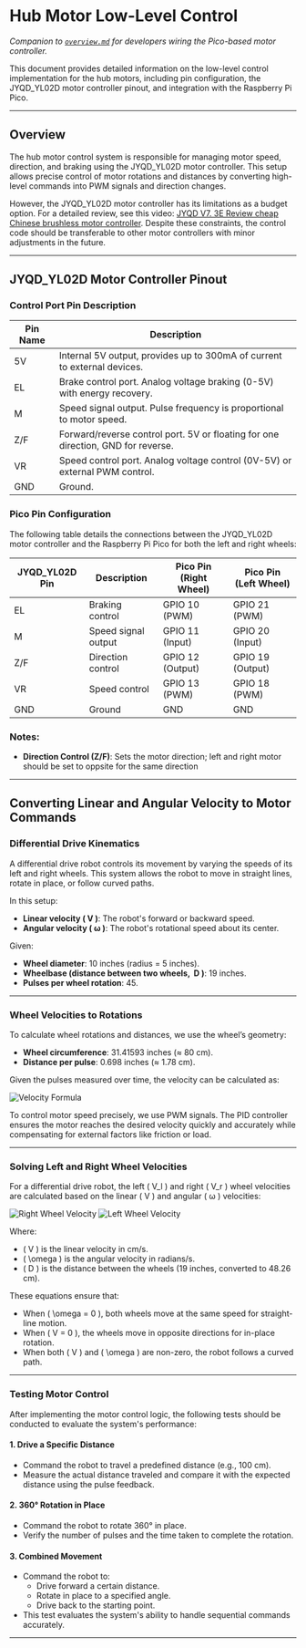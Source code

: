 # Hub Motor Low-Level Control

_Companion to [`overview.md`](overview.md) for developers wiring the Pico-based motor controller._

This document provides detailed information on the low-level control implementation for the hub motors, including pin configuration, the JYQD_YL02D motor controller pinout, and integration with the Raspberry Pi Pico.

---

## Overview

The hub motor control system is responsible for managing motor speed, direction, and braking using the JYQD_YL02D motor controller. This setup allows precise control of motor rotations and distances by converting high-level commands into PWM signals and direction changes.

However, the JYQD_YL02D motor controller has its limitations as a budget option. For a detailed review, see this video: [JYQD V7. 3E Review cheap Chinese brushless motor controller](https://www.youtube.com/watch?v=gH4Vb8bXj34). Despite these constraints, the control code should be transferable to other motor controllers with minor adjustments in the future.

---

## JYQD_YL02D Motor Controller Pinout

### **Control Port Pin Description**
| Pin Name  | Description                                                                 |
|-----------|-----------------------------------------------------------------------------|
| 5V        | Internal 5V output, provides up to 300mA of current to external devices.    |
| EL        | Brake control port. Analog voltage braking (0-5V) with energy recovery.     |
| M         | Speed signal output. Pulse frequency is proportional to motor speed.        |
| Z/F       | Forward/reverse control port. 5V or floating for one direction, GND for reverse. |
| VR        | Speed control port. Analog voltage control (0V-5V) or external PWM control. |
| GND       | Ground.                                                                    |


### **Pico Pin Configuration**

The following table details the connections between the JYQD_YL02D motor controller and the Raspberry Pi Pico for both the left and right wheels:

| JYQD_YL02D Pin | Description          | Pico Pin (Right Wheel) | Pico Pin (Left Wheel)  |
|----------------|----------------------|-------------------------|------------------------|
| EL             | Braking control     | GPIO 10 (PWM)           | GPIO 21 (PWM)         |
| M              | Speed signal output | GPIO 11 (Input)         | GPIO 20 (Input)       |
| Z/F            | Direction control   | GPIO 12 (Output)        | GPIO 19 (Output)      |
| VR             | Speed control       | GPIO 13 (PWM)           | GPIO 18 (PWM)         |
| GND            | Ground              | GND                     | GND                   |


### Notes:
- **Direction Control (Z/F)**: Sets the motor direction; left and right motor should be set to oppsite for the same direction

---

## **Converting Linear and Angular Velocity to Motor Commands**

### **Differential Drive Kinematics**
A differential drive robot controls its movement by varying the speeds of its left and right wheels. This system allows the robot to move in straight lines, rotate in place, or follow curved paths.  

In this setup:
- **Linear velocity ( V )**: The robot's forward or backward speed.
- **Angular velocity ( ω )**: The robot's rotational speed about its center.

Given:
- **Wheel diameter**: 10 inches (radius = 5 inches).
- **Wheelbase (distance between two wheels,  D )**: 19 inches.
- **Pulses per wheel rotation**: 45.

---

### **Wheel Velocities to Rotations**
To calculate wheel rotations and distances, we use the wheel’s geometry:
- **Wheel circumference**: 31.41593 inches (≈ 80 cm).
- **Distance per pulse**: 0.698 inches (≈ 1.78 cm).

Given the pulses measured over time, the velocity can be calculated as:

![Velocity Formula](https://via.placeholder.com/500x100?text=Velocity+%3D+%28Pulses+*+1.78%29+%2F+Time)

To control motor speed precisely, we use PWM signals. The PID controller ensures the motor reaches the desired velocity quickly and accurately while compensating for external factors like friction or load.

---

### **Solving Left and Right Wheel Velocities**
For a differential drive robot, the left ( V_l ) and right ( V_r ) wheel velocities are calculated based on the linear ( V ) and angular ( ω ) velocities:

![Right Wheel Velocity](https://via.placeholder.com/500x100?text=V_r+%3D+V+%2B+%28%CE%A9+*+D%2F2%29)
![Left Wheel Velocity](https://via.placeholder.com/500x100?text=V_l+%3D+V+-+%28%CE%A9+*+D%2F2%29)

Where:
- \( V \) is the linear velocity in cm/s.
- \( \omega \) is the angular velocity in radians/s.
- \( D \) is the distance between the wheels (19 inches, converted to 48.26 cm).

These equations ensure that:
- When \( \omega = 0 \), both wheels move at the same speed for straight-line motion.
- When \( V = 0 \), the wheels move in opposite directions for in-place rotation.
- When both \( V \) and \( \omega \) are non-zero, the robot follows a curved path.

---

### **Testing Motor Control**

After implementing the motor control logic, the following tests should be conducted to evaluate the system's performance:

#### 1. **Drive a Specific Distance**
- Command the robot to travel a predefined distance (e.g., 100 cm).
- Measure the actual distance traveled and compare it with the expected distance using the pulse feedback.

#### 2. **360° Rotation in Place**
- Command the robot to rotate 360° in place.
- Verify the number of pulses and the time taken to complete the rotation.

#### 3. **Combined Movement**
- Command the robot to:
  - Drive forward a certain distance.
  - Rotate in place to a specified angle.
  - Drive back to the starting point.
- This test evaluates the system's ability to handle sequential commands accurately.

---
